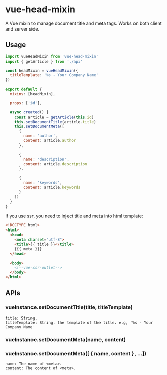 # vue-head-mixin
A Vue mixin to manage document title and meta tags. Works on both client and server side.


## Usage

```js
import vueHeadMixin from 'vue-head-mixin'
import { getArticle } from './api'

const headMixin = vueHeadMixin({
  titleTemplate: '%s - Your Company Name'
})

export default {
  mixins: [headMixin],

  props: ['id'],

  async created() {
    const article = getArticle(this.id)
    this.setDocumentTitle(article.title)
    this.setDocumentMeta([
      {
        name: 'author',
        content: article.author
      },

      {
        name: 'description',
        content: article.description
      },

      {
        name: 'keywords',
        content: article.keywords
      }
    ])
  }
}
```

If you use ssr, you need to inject title and meta into html template:

```html
<!DOCTYPE html>
<html>
  <head>
    <meta charset="utf-8">
    <title>{{ title }}</title>
    {{{ meta }}}
  </head>

  <body>
    <!--vue-ssr-outlet-->
  </body>
</html>
```


## APIs

### vueInstance.setDocumentTitle(title, titleTemplate)
```
title: String.
titleTemplate: String. the template of the title. e.g, '%s - Your Company Name'
```

### vueInstance.setDocumentMeta(name, content)

### vueInstance.setDocumentMeta([ { name, content }, ...])

```
name: The name of <meta>.
content: The content of <meta>.
